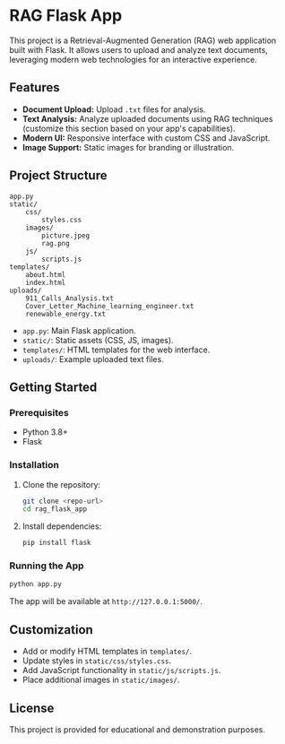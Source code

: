 # RAG Flask App

This project is a Retrieval-Augmented Generation (RAG) web application built with Flask. It allows users to upload and analyze text documents, leveraging modern web technologies for an interactive experience.

## Features

- **Document Upload:** Upload `.txt` files for analysis.
- **Text Analysis:** Analyze uploaded documents using RAG techniques (customize this section based on your app's capabilities).
- **Modern UI:** Responsive interface with custom CSS and JavaScript.
- **Image Support:** Static images for branding or illustration.

## Project Structure

```
app.py
static/
    css/
        styles.css
    images/
        picture.jpeg
        rag.png
    js/
        scripts.js
templates/
    about.html
    index.html
uploads/
    911_Calls_Analysis.txt
    Cover_Letter_Machine_learning_engineer.txt
    renewable_energy.txt
```

- `app.py`: Main Flask application.
- `static/`: Static assets (CSS, JS, images).
- `templates/`: HTML templates for the web interface.
- `uploads/`: Example uploaded text files.

## Getting Started

### Prerequisites

- Python 3.8+
- Flask

### Installation

1. Clone the repository:
   ```bash
   git clone <repo-url>
   cd rag_flask_app
   ```
2. Install dependencies:
   ```bash
   pip install flask
   ```

### Running the App

```bash
python app.py
```

The app will be available at `http://127.0.0.1:5000/`.

## Customization

- Add or modify HTML templates in `templates/`.
- Update styles in `static/css/styles.css`.
- Add JavaScript functionality in `static/js/scripts.js`.
- Place additional images in `static/images/`.

## License

This project is provided for educational and demonstration purposes.
